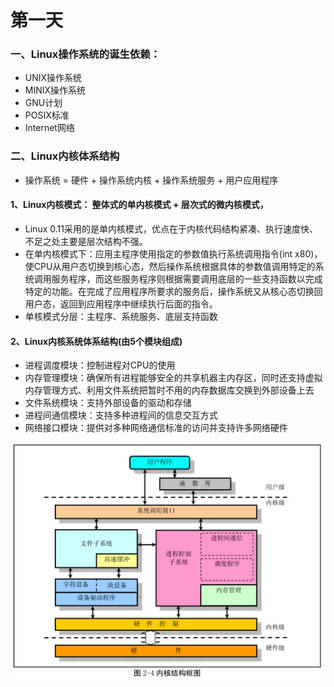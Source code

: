 # 第一天

### 一、Linux操作系统的诞生依赖：

* UNIX操作系统
* MINIX操作系统
* GNU计划
* POSIX标准
* Internet网络

### 二、Linux内核体系结构

* 操作系统 = 硬件 + 操作系统内核 + 操作系统服务 + 用户应用程序

####  1、Linux内核模式： 整体式的单内核模式 + 层次式的微内核模式， 
* Linux 0.11采用的是单内核模式，优点在于内核代码结构紧凑、执行速度快、不足之处主要是层次结构不强。
* 在单内核模式下：应用主程序使用指定的参数值执行系统调用指令(int x80)，使CPU从用户态切换到核心态，然后操作系统根据具体的参数值调用特定的系统调用服务程序，而这些服务程序则根据需要调用底层的一些支持函数以完成特定的功能。在完成了应用程序所要求的服务后，操作系统又从核心态切换回用户态，返回到应用程序中继续执行后面的指令。
* 单核模式分层：主程序、系统服务、底层支持函数

#### 2、Linux内核系统体系结构(由5个模块组成)

* 进程调度模块：控制进程对CPU的使用
* 内存管理模块：确保所有进程能够安全的共享机器主内存区，同时还支持虚拟内存管理方式、利用文件系统把暂时不用的内存数据库交换到外部设备上去
* 文件系统模块：支持外部设备的驱动和存储
* 进程间通信模块：支持多种进程间的信息交互方式
* 网络接口模块：提供对多种网络通信标准的访问并支持许多网络硬件

![内核结构图](resources/kernel_struct.png)



